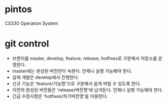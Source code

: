# pintos
CS330 Operation System

# git control
- 브랜치를 master, develop, feature, release, hotfixes로 구분해서 저장소를 운영한다.
- master에는 완성된 버전만이 속한다. 언제나 실행 가능해야 한다. 
- 실제 개발은 develop에서 진행한다. 
- 신규 기능은 'feature/기능명'으로 구분해서 쉽게 버릴 수 있도록 한다. 
- 이전의 완성된 버전들은 'release/버전명'에 남겨둔다. 언제나 실행 가능해야 한다. 
- 긴급 수정사항은 'hotfixes/차기버전명'을 이용한다.

